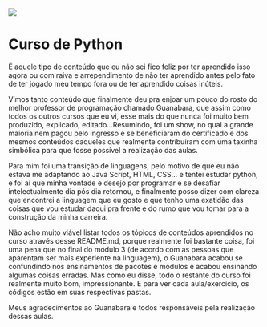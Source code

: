 <img src="https://github.com/franssa01/Courses/blob/main/Curso%20em%20V%C3%ADdeo/Python%20World/%26%20-%20Image/Curso-em-video-Python.jpeg">

# Curso de Python

<div>
  <p>
    É aquele tipo de conteúdo que eu não sei fico feliz por ter aprendido isso agora ou com raiva e arrependimento de não ter aprendido antes pelo fato de ter jogado meu tempo fora ou de ter aprendido coisas inúteis.
  </p>
  <p>
    Vimos tanto conteúdo que finalmente deu pra enjoar um pouco do rosto do melhor professor de programação chamado Guanabara, que assim como todos os outros cursos que eu vi, esse mais do que nunca foi muito bem produzido, explicado, editado...Resumindo, foi um show, no qual a grande maioria nem pagou pelo ingresso e se beneficiaram do certificado e dos mesmos conteúdos daqueles que realmente contribuíram com uma taxinha simbólica para que fosse possível a realização das aulas.
  </p>
  <p>
    Para mim foi uma transição de linguagens, pelo motivo de que eu não estava me adaptando ao Java Script, HTML, CSS... e tentei estudar python, e foi aí que minha vontade e desejo por programar e se desafiar intelectualmente dia pós dia retornou, e finalmente posso dizer com clareza que encontrei a linguagem que eu gosto e que tenho uma exatidão das coisas que vou estudar daqui pra frente e do rumo que vou tomar para a construção da minha carreira.
  </p>
  <p>
    Não acho muito viável listar todos os tópicos de conteúdos aprendidos no curso através desse README.md, porque realmente foi bastante coisa, foi uma pena que no final do módulo 3 (de acordo com as pessoas que aparentam ser mais experiente na linguagem), o Guanabara acabou se confundindo nos ensinamentos de pacotes e módulos e acabou ensinando algumas coisas erradas. Mas como eu disse, todo o restante do curso foi realmente muito bom, impressionante. E para ver cada aula/exercício, os códigos estão em suas respectivas pastas.
  </p>
  <p>
    Meus agradecimentos ao Guanabara e todos responsáveis pela realização dessas aulas.
  </p>
</div>
